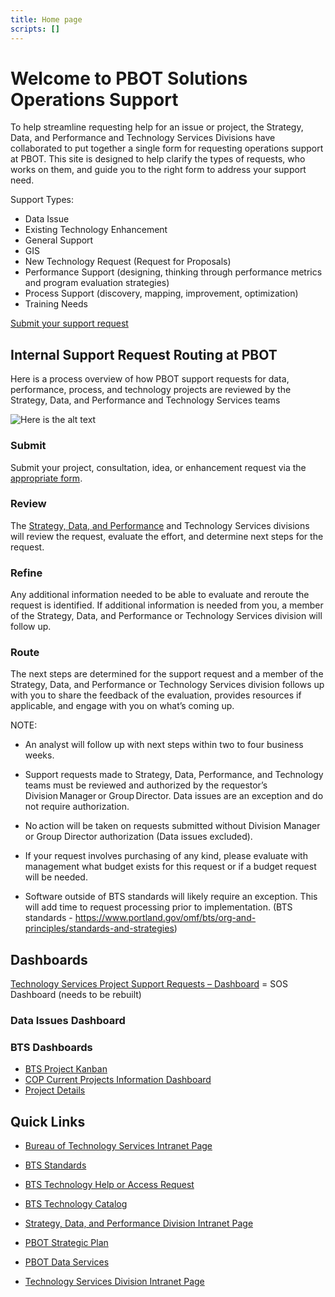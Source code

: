 ```yaml
---
title: Home page
scripts: []
---
```


# Welcome to PBOT Solutions Operations Support

To help streamline requesting help for an issue or project, the Strategy, Data, and Performance and Technology Services Divisions have collaborated to put together a single form for requesting operations support at PBOT. This site is designed to help clarify the types of requests, who works on them, and guide you to the right form to address your support need.

Support Types:

- Data Issue
- Existing Technology Enhancement
- General Support
- GIS
- New Technology Request (Request for Proposals)
- Performance Support (designing, thinking through performance metrics and program evaluation strategies)
- Process Support (discovery, mapping, improvement, optimization)
- Training Needs

[Submit your support request](./requests)

## Internal Support Request Routing at PBOT

Here is a process overview of how PBOT support requests for data, performance, process, and technology projects are reviewed by the Strategy, Data, and Performance and Technology Services teams

![Here is the alt text](/img/timeline.png 'PBOT Solutions Operations Support requet timeline')

### Submit

Submit your project, consultation, idea, or enhancement request via the [appropriate form](./requests).

### Review

The [Strategy, Data, and Performance](./team) and Technology Services divisions will review the request, evaluate the effort, and determine next steps for the request.

### Refine

Any additional information needed to be able to evaluate and reroute the request is identified. If additional information is needed from you, a member of the Strategy, Data, and Performance or Technology Services division will follow up.

### Route

The next steps are determined for the support request and a member of the Strategy, Data, and Performance or Technology Services division follows up with you to share the feedback of the evaluation, provides resources if applicable, and engage with you on what’s coming up.

NOTE:

- An analyst will follow up with next steps within two to four business weeks.

- Support requests made to Strategy, Data, Performance, and Technology teams must be reviewed and authorized by the requestor’s Division Manager or Group Director. Data issues are an exception and do not require authorization.

- No action will be taken on requests submitted without Division Manager or Group Director authorization (Data issues excluded).

- If your request involves purchasing of any kind, please evaluate with management what budget exists for this request or if a budget request will be needed.

- Software outside of BTS standards will likely require an exception. This will add time to request processing prior to implementation. (BTS standards - https://www.portland.gov/omf/bts/org-and-principles/standards-and-strategies)

## Dashboards

[Technology Services Project Support Requests – Dashboard](https://ronindashboards-us.herokuapp.com/jira/shared/dashboard?boardToken=VTJGc2RHVmtYMTg2d2J5MW0vV3JwRjRiMXJOMHcyQU40d01RQm4vNDBRbllxMGxsZGlZVVhuVUVBZG11NFNhMTdVL0JwMzVkZ0R5Rk5xb2tXa21xMmFNbk1qYWd0dmxjaVlnWUNIUllHODV2RHpPaUdTdHJmNm8zaHZWTklLc3VPTzIwS1hrTDlNMXpKSElvMFRJaXlmZDdYaFJkOU90ZVI2bGdjTGhYSmJvcjZudGoxL29jczZWUy8zd1Vmc0x1T2p2ZlR3Q2E1cEs3VDd2SHI3UjFHR3RMNkxRNHo2cjcrcWFLK3Q3NUFJR0o2bkh0WnNzd2xJYWoxVEE3TFJ5eQ%3D%3D) = SOS Dashboard (needs to be rebuilt)

### Data Issues Dashboard

### BTS Dashboards

- [BTS Project Kanban](https://portland.ppmpro.com/dashboard/uceNOUMTzRGTOJjhlqcI)
- [COP Current Projects Information Dashboard](https://portland.ppmpro.com/dashboard/GyqElKZbvmUKVicAinLR)
- [Project Details](https://portland.ppmpro.com/dashboard/NruspJxYYcfervGzBGcD)

## Quick Links

- [Bureau of Technology Services Intranet Page](https://employees.portland.gov/technology)

- [BTS Standards](https://www.portland.gov/omf/bts/org-and-principles/standards-and-strategies)

- [BTS Technology Help or Access Request](https://portland.service-now.com/sp)

- [BTS Technology Catalog](https://employees.portland.gov/technology/catalog)

- [Strategy, Data, and Performance Division Intranet Page](https://employees.portland.gov/pbot/strategy-data-and-performance)

- [PBOT Strategic Plan](https://employees.portland.gov/pbot/leadership-and-organizational-charts/pbot-strategic-plan)

- [PBOT Data Services](https://employees.portland.gov/pbot/strategy-data-and-performance/data-services)

- [Technology Services Division Intranet Page](https://employees.portland.gov/pbot/technology-resources)
